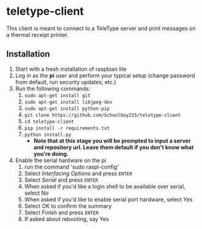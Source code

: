 # teletype-client

This client is meant to connect to a TeleType server and print messages on a thermal receipt printer.

## Installation

1. Start with a fresh installation of raspbian lite
2. Log in as the **pi** user and perform your typical setup (change password from default, run security updates, etc.)
3. Run the following commands:
    1. `sudo apt-get install git`
    2. `sudo apt-get install libjpeg-dev`
    3. `sudo apt-get install python-pip`
    4. `git clone https://github.com/Schoolboy215/teletype-client`
    5. `cd teletype-client`
    6. `pip install -r requirements.txt`
    7. `python install.py`
        * **Note that at this stage you will be prompted to input a server and repository url. Leave them default if you don't know what you're doing.**
4. Enable the serial hardware on the pi
    1. run the command 'sudo raspi-config'
    2. Select *Interfacing Options* and press `ENTER`
    3. Select *Serial* and press `ENTER`
    4. When asked if you'd like a login shell to be available over serial, select No
    5. When asked if you'd like to enable serial port hardware, select Yes
    6. Select OK to confirm the summary
    7. Select Finish and press `ENTER`
    8. If asked about rebooting, say Yes

  
